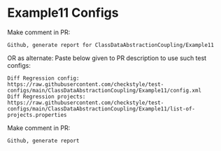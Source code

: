 # Example11 Configs
Make comment in PR:
```
Github, generate report for ClassDataAbstractionCoupling/Example11
```
OR as alternate:
Paste below given to PR description to use such test configs:
```
Diff Regression config: https://raw.githubusercontent.com/checkstyle/test-configs/main/ClassDataAbstractionCoupling/Example11/config.xml
Diff Regression projects: https://raw.githubusercontent.com/checkstyle/test-configs/main/ClassDataAbstractionCoupling/Example11/list-of-projects.properties
```
Make comment in PR:
```
Github, generate report
```
